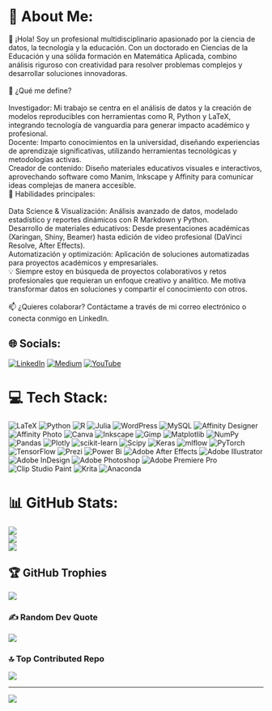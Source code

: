 # 💫 About Me:
👋 ¡Hola! Soy un profesional multidisciplinario apasionado por la ciencia de datos, la tecnología y la educación. Con un doctorado en Ciencias de la Educación y una sólida formación en Matemática Aplicada, combino análisis riguroso con creatividad para resolver problemas complejos y desarrollar soluciones innovadoras.<br><br>🚀 ¿Qué me define?<br><br>Investigador: Mi trabajo se centra en el análisis de datos y la creación de modelos reproducibles con herramientas como R, Python y LaTeX, integrando tecnología de vanguardia para generar impacto académico y profesional.<br>Docente: Imparto conocimientos en la universidad, diseñando experiencias de aprendizaje significativas, utilizando herramientas tecnológicas y metodologías activas.<br>Creador de contenido: Diseño materiales educativos visuales e interactivos, aprovechando software como Manim, Inkscape y Affinity para comunicar ideas complejas de manera accesible.<br>🌟 Habilidades principales:<br><br>Data Science & Visualización: Análisis avanzado de datos, modelado estadístico y reportes dinámicos con R Markdown y Python.<br>Desarrollo de materiales educativos: Desde presentaciones académicas (Xaringan, Shiny, Beamer) hasta edición de video profesional (DaVinci Resolve, After Effects).<br>Automatización y optimización: Aplicación de soluciones automatizadas para proyectos académicos y empresariales.<br>💡 Siempre estoy en búsqueda de proyectos colaborativos y retos profesionales que requieran un enfoque creativo y analítico. Me motiva transformar datos en soluciones y compartir el conocimiento con otros.<br><br>📫 ¿Quieres colaborar? Contáctame a través de mi correo electrónico o conecta conmigo en LinkedIn.


## 🌐 Socials:
[![LinkedIn](https://img.shields.io/badge/LinkedIn-%230077B5.svg?logo=linkedin&logoColor=white)](https://linkedin.com/in/https://www.linkedin.com/in/reynaldo-emilio-hoces-azañero-737400149/) [![Medium](https://img.shields.io/badge/Medium-12100E?logo=medium&logoColor=white)](https://medium.com/@https://medium.com/@rhoces) [![YouTube](https://img.shields.io/badge/YouTube-%23FF0000.svg?logo=YouTube&logoColor=white)](https://youtube.com/@https://youtube.com/@nexomatematico7272?si=exgfnH0vfPSoKH6k) 

# 💻 Tech Stack:
![LaTeX](https://img.shields.io/badge/latex-%23008080.svg?style=plastic&logo=latex&logoColor=white) ![Python](https://img.shields.io/badge/python-3670A0?style=plastic&logo=python&logoColor=ffdd54) ![R](https://img.shields.io/badge/r-%23276DC3.svg?style=plastic&logo=r&logoColor=white) ![Julia](https://img.shields.io/badge/-Julia-9558B2?style=plastic&logo=julia&logoColor=white) ![WordPress](https://img.shields.io/badge/WordPress-%23117AC9.svg?style=plastic&logo=WordPress&logoColor=white) ![MySQL](https://img.shields.io/badge/mysql-4479A1.svg?style=plastic&logo=mysql&logoColor=white) ![Affinity Designer](https://img.shields.io/badge/affinity%20desginer-%231B72BE.svg?style=plastic&logo=affinity-designer&logoColor=white) ![Affinity Photo](https://img.shields.io/badge/affinityphoto-%237E4DD2.svg?style=plastic&logo=affinity-photo&logoColor=white) ![Canva](https://img.shields.io/badge/Canva-%2300C4CC.svg?style=plastic&logo=Canva&logoColor=white) ![Inkscape](https://img.shields.io/badge/Inkscape-e0e0e0?style=plastic&logo=inkscape&logoColor=080A13) ![Gimp](https://img.shields.io/badge/Gimp-657D8B?style=plastic&logo=gimp&logoColor=FFFFFF) ![Matplotlib](https://img.shields.io/badge/Matplotlib-%23ffffff.svg?style=plastic&logo=Matplotlib&logoColor=black) ![NumPy](https://img.shields.io/badge/numpy-%23013243.svg?style=plastic&logo=numpy&logoColor=white) ![Pandas](https://img.shields.io/badge/pandas-%23150458.svg?style=plastic&logo=pandas&logoColor=white) ![Plotly](https://img.shields.io/badge/Plotly-%233F4F75.svg?style=plastic&logo=plotly&logoColor=white) ![scikit-learn](https://img.shields.io/badge/scikit--learn-%23F7931E.svg?style=plastic&logo=scikit-learn&logoColor=white) ![Scipy](https://img.shields.io/badge/SciPy-%230C55A5.svg?style=plastic&logo=scipy&logoColor=%white) ![Keras](https://img.shields.io/badge/Keras-%23D00000.svg?style=plastic&logo=Keras&logoColor=white) ![mlflow](https://img.shields.io/badge/mlflow-%23d9ead3.svg?style=plastic&logo=numpy&logoColor=blue) ![PyTorch](https://img.shields.io/badge/PyTorch-%23EE4C2C.svg?style=plastic&logo=PyTorch&logoColor=white) ![TensorFlow](https://img.shields.io/badge/TensorFlow-%23FF6F00.svg?style=plastic&logo=TensorFlow&logoColor=white) ![Prezi](https://img.shields.io/badge/Prezi-%23000000.svg?style=plastic&logo=Prezi&logoColor=white) ![Power Bi](https://img.shields.io/badge/power_bi-F2C811?style=plastic&logo=powerbi&logoColor=black) ![Adobe After Effects](https://img.shields.io/badge/Adobe%20After%20Effects-9999FF.svg?style=plastic&logo=Adobe%20After%20Effects&logoColor=white) ![Adobe Illustrator](https://img.shields.io/badge/adobe%20illustrator-%23FF9A00.svg?style=plastic&logo=adobe%20illustrator&logoColor=white) ![Adobe InDesign](https://img.shields.io/badge/Adobe%20InDesign-49021F?style=plastic&logo=adobeindesign&logoColor=FF3366) ![Adobe Photoshop](https://img.shields.io/badge/adobe%20photoshop-%2331A8FF.svg?style=plastic&logo=adobe%20photoshop&logoColor=white) ![Adobe Premiere Pro](https://img.shields.io/badge/Adobe%20Premiere%20Pro-9999FF.svg?style=plastic&logo=Adobe%20Premiere%20Pro&logoColor=white) ![Clip Studio Paint](https://img.shields.io/badge/ClipStudioPaint-%23CFD3D3.svg?style=plastic&logo=ClipStudioPaint&logoColor=white) ![Krita](https://img.shields.io/badge/Krita-203759?style=plastic&logo=krita&logoColor=EEF37B) ![Anaconda](https://img.shields.io/badge/Anaconda-%2344A833.svg?style=plastic&logo=anaconda&logoColor=white)
# 📊 GitHub Stats:
![](https://github-readme-stats.vercel.app/api?username=MathReynaldo&theme=outrun&hide_border=false&include_all_commits=false&count_private=false)<br/>
![](https://github-readme-streak-stats.herokuapp.com/?user=MathReynaldo&theme=outrun&hide_border=false)<br/>
![](https://github-readme-stats.vercel.app/api/top-langs/?username=MathReynaldo&theme=outrun&hide_border=false&include_all_commits=false&count_private=false&layout=compact)

## 🏆 GitHub Trophies
![](https://github-profile-trophy.vercel.app/?username=MathReynaldo&theme=radical&no-frame=false&no-bg=true&margin-w=4)

### ✍️ Random Dev Quote
![](https://quotes-github-readme.vercel.app/api?type=horizontal&theme=radical)

### 🔝 Top Contributed Repo
![](https://github-contributor-stats.vercel.app/api?username=MathReynaldo&limit=5&theme=dark&combine_all_yearly_contributions=true)

---
[![](https://visitcount.itsvg.in/api?id=MathReynaldo&icon=0&color=0)](https://visitcount.itsvg.in)

<!-- Proudly created with GPRM ( https://gprm.itsvg.in ) -->
